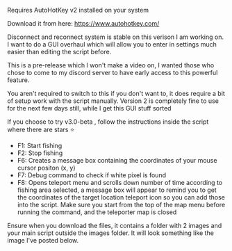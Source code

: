 Requires AutoHotKey v2 installed on your system

Download it from here: https://www.autohotkey.com/

Disconnect and reconnect system is stable on this verison I am working on. I want to do a GUI overhaul which will allow you to enter in settings much easier than editing the script before. 

This is a pre-release which I won't make a video on, I wanted those who chose to come to my discord server to have early access to this powerful feature.

You aren't required to switch to this if you don't want to, it does require a bit of setup work with the script manually. Version 2 is completely fine to use for the next few days still, while I get this GUI stuff sorted

If you choose to try v3.0-beta , follow the instructions inside the script where there are stars ⭐ 

- F1: Start fishing
- F2: Stop fishing
- F6: Creates a message box containing the coordinates of your mouse cursor positon (x, y)
- F7: Debug command to check if white pixel is found
- F8: Opens teleport menu and scrolls down number of time according to fishing area selected, a message box will appear to remind you to get the coordinates of the target location teleport icon so you can add those into the script. Make sure you start from the top of the map menu before running the command, and the teleporter map is closed

Ensure when you download the files, it contains a folder with 2 images and your main script outside the images folder. It will look something like the image I've posted below.
